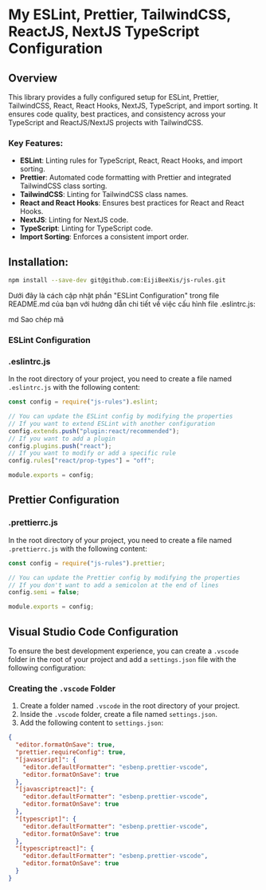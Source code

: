 # My ESLint, Prettier, TailwindCSS, ReactJS, NextJS TypeScript Configuration

## Overview

This library provides a fully configured setup for ESLint, Prettier, TailwindCSS, React, React Hooks, NextJS, TypeScript, and import sorting. It ensures code quality, best practices, and consistency across your TypeScript and ReactJS/NextJS projects with TailwindCSS.

### Key Features:

- **ESLint**: Linting rules for TypeScript, React, React Hooks, and import sorting.
- **Prettier**: Automated code formatting with Prettier and integrated TailwindCSS class sorting.
- **TailwindCSS**: Linting for TailwindCSS class names.
- **React and React Hooks**: Ensures best practices for React and React Hooks.
- **NextJS**: Linting for NextJS code.
- **TypeScript**: Linting for TypeScript code.
- **Import Sorting**: Enforces a consistent import order.

## Installation:

```sh
npm install --save-dev git@github.com:EijiBeeXis/js-rules.git
```

Dưới đây là cách cập nhật phần "ESLint Configuration" trong file README.md của bạn với hướng dẫn chi tiết về việc cấu hình file .eslintrc.js:

md
Sao chép mã

### ESLint Configuration

### .eslintrc.js

In the root directory of your project, you need to create a file named `.eslintrc.js` with the following content:

```javascript
const config = require("js-rules").eslint;

// You can update the ESLint config by modifying the properties
// If you want to extend ESLint with another configuration
config.extends.push("plugin:react/recommended");
// If you want to add a plugin
config.plugins.push("react");
// If you want to modify or add a specific rule
config.rules["react/prop-types"] = "off";

module.exports = config;
```

## Prettier Configuration

### .prettierrc.js

In the root directory of your project, you need to create a file named `.prettierrc.js` with the following content:

```javascript
const config = require("js-rules").prettier;

// You can update the Prettier config by modifying the properties
// If you don't want to add a semicolon at the end of lines
config.semi = false;

module.exports = config;
```

## Visual Studio Code Configuration

To ensure the best development experience, you can create a `.vscode` folder in the root of your project and add a `settings.json` file with the following configuration:

### Creating the `.vscode` Folder

1. Create a folder named `.vscode` in the root directory of your project.
2. Inside the `.vscode` folder, create a file named `settings.json`.
3. Add the following content to `settings.json`:

```json
{
  "editor.formatOnSave": true,
  "prettier.requireConfig": true,
  "[javascript]": {
    "editor.defaultFormatter": "esbenp.prettier-vscode",
    "editor.formatOnSave": true
  },
  "[javascriptreact]": {
    "editor.defaultFormatter": "esbenp.prettier-vscode",
    "editor.formatOnSave": true
  },
  "[typescript]": {
    "editor.defaultFormatter": "esbenp.prettier-vscode",
    "editor.formatOnSave": true
  },
  "[typescriptreact]": {
    "editor.defaultFormatter": "esbenp.prettier-vscode",
    "editor.formatOnSave": true
  }
}
```
